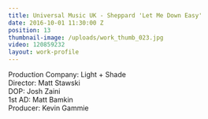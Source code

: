 ```yaml
---
title: Universal Music UK - Sheppard 'Let Me Down Easy'
date: 2016-10-01 11:30:00 Z
position: 13
thumbnail-image: /uploads/work_thumb_023.jpg
video: 120859232
layout: work-profile
---
```


Production Company: Light + Shade<br>
Director: Matt Stawski<br>
DOP: Josh Zaini<br>
1st AD: Matt Bamkin<br>
Producer: Kevin Gammie<br>